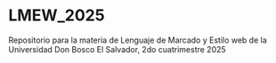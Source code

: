 # LMEW_2025
Repositorio para la materia de Lenguaje de Marcado y Estilo web de la Universidad Don Bosco El Salvador, 2do cuatrimestre 2025
